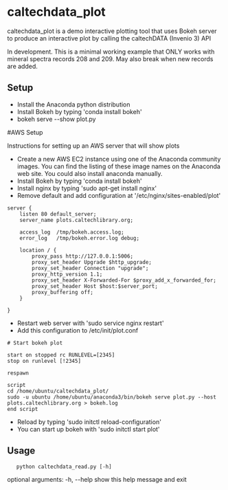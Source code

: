 # caltechdata_plot

caltechdata_plot is a demo interactive plotting tool that uses Bokeh server 
to produce an interactive plot by calling the caltechDATA (Invenio 3) API

In development.  This is a minimal working example that ONLY works
with mineral spectra records 208 and 209.  May also break when
new records are added.

## Setup

- Install the Anaconda python distribution
- Install Bokeh by typing 'conda install bokeh'
- bokeh serve --show plot.py 

#AWS Setup

Instructions for setting up an AWS server that will show plots

- Create a new AWS EC2 instance using one of the Anaconda community images.
You can find the listing of these image names on the Anaconda web site.
You could also install anaconda manually.
- Install Bokeh by typing 'conda install bokeh'
- Install nginx by typing 'sudo apt-get install nginx'
- Remove default and add configuration at 
  '/etc/nginx/sites-enabled/plot'

```shell
server {
    listen 80 default_server;
    server_name plots.caltechlibrary.org;

    access_log  /tmp/bokeh.access.log;
    error_log   /tmp/bokeh.error.log debug;

    location / {
        proxy_pass http://127.0.0.1:5006;
        proxy_set_header Upgrade $http_upgrade;
        proxy_set_header Connection "upgrade";
        proxy_http_version 1.1;
        proxy_set_header X-Forwarded-For $proxy_add_x_forwarded_for;
        proxy_set_header Host $host:$server_port;
        proxy_buffering off;
    }

}
```

- Restart web server with 'sudo service nginx restart'
- Add this configuration to /etc/init/plot.conf

```shell
# Start bokeh plot

start on stopped rc RUNLEVEL=[2345]
stop on runlevel [!2345]

respawn

script
cd /home/ubuntu/caltechdata_plot/
sudo -u ubuntu /home/ubuntu/anaconda3/bin/bokeh serve plot.py --host plots.caltechlibrary.org > bokeh.log
end script
```

- Reload by typing 'sudo initctl reload-configuration'
- You can start up bokeh with 'sudo initctl start plot'

## Usage

```shell
   python caltechdata_read.py [-h]
```

optional arguments:
  -h, --help  show this help message and exit

